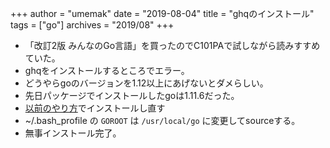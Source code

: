 +++
author = "umemak"
date = "2019-08-04"
title = "ghqのインストール"
tags = ["go"]
archives = "2019/08"
+++

* 「改訂2版 みんなのGo言語」を買ったのでC101PAで試しながら読みすすめていた。
* ghqをインストールするところでエラー。
* どうやらgoのバージョンを1.12以上にあげないとダメらしい。
* 先日パッケージでインストールしたgoは1.11.6だった。
* [以前のやり方](https://github.com/umemak/blog/blob/master/2019/07/17_chromebook_golang.md)でインストールし直す
* ~/.bash_profile の `GOROOT` は `/usr/local/go` に変更してsourceする。
* 無事インストール完了。
